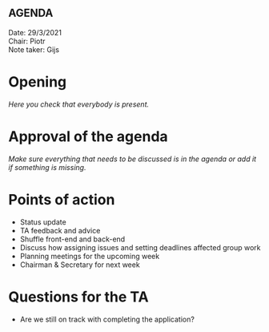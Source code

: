 ## AGENDA

Date:           29/3/2021\
Chair:          Piotr\
Note taker:     Gijs

# Opening

*Here you check that everybody is present.*

# Approval of the agenda

*Make sure everything that needs to be discussed is in the agenda or add it if something is missing.*

# Points of action

- Status update
- TA feedback and advice
- Shuffle front-end and back-end
- Discuss how assigning issues and setting deadlines affected group work
- Planning meetings for the upcoming week
- Chairman & Secretary for next week

# Questions for the TA

- Are we still on track with completing the application?

